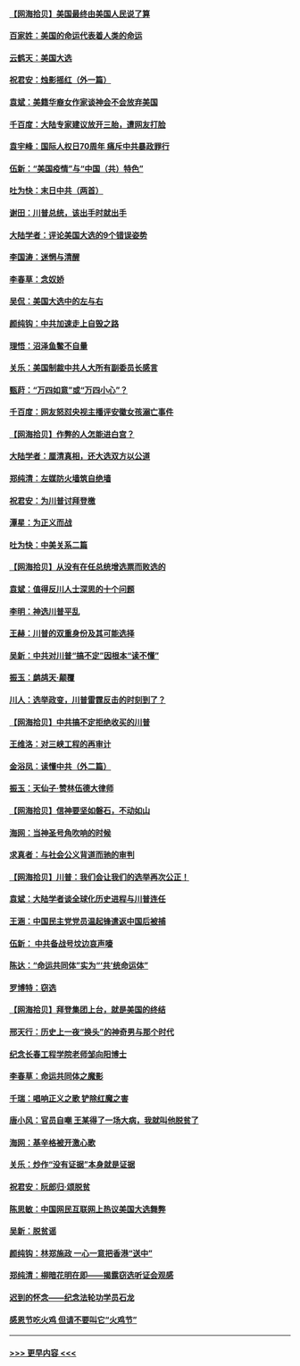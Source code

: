 #### [【网海拾贝】美国最终由美国人民说了算](../pages/nsc993/n12617255.md?t=12140951) 
#### [百家姓：美国的命运代表着人类的命运](../pages/nsc993/n12615838.md?t=12140951) 
#### [云鹤天：美国大选](../pages/nsc993/n12615994.md?t=12140951) 
#### [祝君安：烛影摇红（外一篇）](../pages/nsc993/n12615975.md?t=12140951) 
#### [袁斌：美籍华裔女作家谈神会不会放弃美国](../pages/nsc993/n12615263.md?t=12140951) 
#### [千百度：大陆专家建议放开三胎，遭网友打脸](../pages/nsc993/n12614456.md?t=12140951) 
#### [袁宇峰：国际人权日70周年 痛斥中共暴政罪行](../pages/nsc993/n12611965.md?t=12140951) 
#### [伍新：“美国疫情”与“中国（共）特色”](../pages/nsc993/n12611463.md?t=12140951) 
#### [吐为快：末日中共（两首）](../pages/nsc993/n12611461.md?t=12140951) 
#### [谢田：川普总统，该出手时就出手](../pages/nsc993/n12610905.md?t=12140951) 
#### [大陆学者：评论美国大选的9个错误姿势](../pages/nsc993/n12609586.md?t=12140951) 
#### [李国涛：迷惘与清醒](../pages/nsc993/n12607532.md?t=12140951) 
#### [李春草：念奴娇](../pages/nsc993/n12607083.md?t=12140951) 
#### [吴侃：美国大选中的左与右](../pages/nsc993/n12607054.md?t=12140951) 
#### [颜纯钩：中共加速走上自毁之路](../pages/nsc993/n12606473.md?t=12140951) 
#### [理悟：沼泽鱼鳖不自量](../pages/nsc993/n12606454.md?t=12140951) 
#### [关乐：美国制裁中共人大所有副委员长感言](../pages/nsc993/n12606442.md?t=12140951) 
#### [甄莳：“万四如意”或“万四小心”？](../pages/nsc993/n12606091.md?t=12140951) 
#### [千百度：网友怒怼央视主播评安徽女孩溺亡事件](../pages/nsc993/n12605370.md?t=12140951) 
#### [【网海拾贝】作弊的人怎能进白宫？](../pages/nsc993/n12603546.md?t=12140951) 
#### [大陆学者：厘清真相，还大选双方以公道](../pages/nsc993/n12603475.md?t=12140951) 
#### [郑纯清：左媒防火墙筑自绝墙](../pages/nsc993/n12602226.md?t=12140951) 
#### [祝君安：为川普讨拜登檄](../pages/nsc993/n12602199.md?t=12140951) 
#### [潭星：为正义而战](../pages/nsc993/n12600926.md?t=12140951) 
#### [吐为快：中美关系二篇](../pages/nsc993/n12600908.md?t=12140951) 
#### [【网海拾贝】从没有在任总统增选票而败选的](../pages/nsc993/n12600435.md?t=12140951) 
#### [袁斌：值得反川人士深思的十个问题](../pages/nsc993/n12600332.md?t=12140951) 
#### [李明：神选川普平乱](../pages/nsc993/n12599751.md?t=12140951) 
#### [王赫：川普的双重身份及其可能选择](../pages/nsc993/n12599723.md?t=12140951) 
#### [吴新：中共对川普“搞不定”因根本“读不懂”](../pages/nsc993/n12599502.md?t=12140951) 
#### [振玉：鹧鸪天‧颠覆](../pages/nsc993/n12599494.md?t=12140951) 
#### [川人：选举政变，川普雷霆反击的时刻到了？](../pages/nsc993/n12599291.md?t=12140951) 
#### [【网海拾贝】中共搞不定拒绝收买的川普](../pages/nsc993/n12598955.md?t=12140951) 
#### [王维洛：对三峡工程的再审计](../pages/nsc993/n12598436.md?t=12140951) 
#### [金浴凤：读懂中共（外二篇）](../pages/nsc993/n12597943.md?t=12140951) 
#### [振玉：天仙子‧赞林伍德大律师](../pages/nsc993/n12597929.md?t=12140951) 
#### [【网海拾贝】信神要坚如磐石，不动如山](../pages/nsc993/n12597901.md?t=12140951) 
#### [海网：当神圣号角吹响的时候](../pages/nsc993/n12595891.md?t=12140951) 
#### [求真者：与社会公义背道而驰的审判](../pages/nsc993/n12595868.md?t=12140951) 
#### [【网海拾贝】川普：我们会让我们的选举再次公正！](../pages/nsc993/n12594930.md?t=12140951) 
#### [袁斌：大陆学者谈全球化历史进程与川普连任](../pages/nsc993/n12594690.md?t=12140951) 
#### [王涵：中国民主党党员温起锋遣返中国后被捕](../pages/nsc993/n12594540.md?t=12140951) 
#### [伍新： 中共备战号坟边哀声嚎](../pages/nsc993/n12593086.md?t=12140951) 
#### [陈达：“命运共同体”实为“‘共’统命运体”](../pages/nsc993/n12590865.md?t=12140951) 
#### [罗博特：窃选](../pages/nsc993/n12590619.md?t=12140951) 
#### [【网海拾贝】拜登集团上台，就是美国的终结](../pages/nsc993/n12589725.md?t=12140951) 
#### [邢天行：历史上一夜“换头”的神奇男与那个时代](../pages/nsc993/n12589424.md?t=12140951) 
#### [纪念长春工程学院老师邹向阳博士](../pages/nsc993/n12585390.md?t=12140951) 
#### [李春草：命运共同体之魔影](../pages/nsc993/n12585026.md?t=12140951) 
#### [千瑞：唱响正义之歌 铲除红魔之害](../pages/nsc993/n12585002.md?t=12140951) 
#### [唐小风：官员自嘲 王某得了一场大病，我就叫他脱贫了](../pages/nsc993/n12584981.md?t=12140951) 
#### [海网：基辛格被开激心歌](../pages/nsc993/n12584946.md?t=12140951) 
#### [关乐：炒作“没有证据”本身就是证据](../pages/nsc993/n12583146.md?t=12140951) 
#### [祝君安：阮郎归‧颂脱贫](../pages/nsc993/n12583119.md?t=12140951) 
#### [陈思敏：中国网民互联网上热议美国大选舞弊](../pages/nsc993/n12582845.md?t=12140951) 
#### [吴新：脱贫谣](../pages/nsc993/n12580839.md?t=12140951) 
#### [颜纯钩：林郑施政 一心一意把香港“送中”](../pages/nsc993/n12580805.md?t=12140951) 
#### [郑纯清：柳暗花明在即——揭露窃选听证会观感](../pages/nsc993/n12580795.md?t=12140951) 
#### [迟到的怀念——纪念法轮功学员石龙](../pages/nsc993/n12580245.md?t=12140951) 
#### [感恩节吃火鸡  但请不要叫它“火鸡节”](../pages/nsc993/n12580252.md?t=12140951) 

----
#### [ >>> 更早内容 <<< ](../indexes/nsc993-earlier.md)
